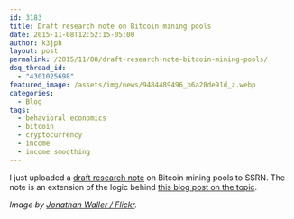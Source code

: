 ```yaml
---
id: 3183
title: Draft research note on Bitcoin mining pools
date: 2015-11-08T12:52:15-05:00
author: k3jph
layout: post
permalink: /2015/11/08/draft-research-note-bitcoin-mining-pools/
dsq_thread_id:
  - "4301025698"
featured_image: /assets/img/news/9484489496_b6a28de91d_z.webp
categories:
  - Blog
tags:
  - behavioral economics
  - bitcoin
  - cryptocurrency
  - income
  - income smoothing
---
```

I just uploaded a [draft research note](http://papers.ssrn.com/sol3/papers.cfm?abstract_id=2687702) on Bitcoin mining pools to SSRN.  The note is an extension of the logic behind [this blog post on the topic](https://jameshoward.us/2015/08/10/bitcoin-mining-pools-and-income-smoothing/).

_Image by [Jonathan Waller / Flickr](https://www.flickr.com/photos/whitez/9484489496)._
